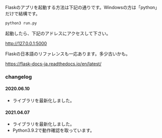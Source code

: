 Flaskのアプリを起動する方法は下記の通りです。Windowsの方は「python」だけで結構です。

```bat
python3 run.py
```

起動したら、下記のアドレスにアクセスして下さい。

http://127.0.0.1:5000

Flaskの日本語のリファレンスも一応あります。多少古いかも。

https://flask-docs-ja.readthedocs.io/en/latest/

### changelog

#### 2020.06.10

- ライブラリを最新化しました。

#### 2021.04.07

- ライブラリを最新化しました。
- Python3.9.2で動作確認を取っています。